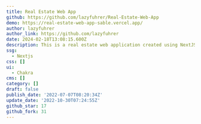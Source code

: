 ```yaml
---
title: Real Estate Web App
github: https://github.com/lazyfuhrer/Real-Estate-Web-App
demo: https://real-estate-web-app-sable.vercel.app/
author: lazyfuhrer
author_link: https://github.com/lazyfuhrer
date: 2024-02-18T13:08:15.600Z
description: This is a real estate web application created using NextJS and ChakraUI
ssg:
  - Nextjs
css: []
ui:
  - Chakra
cms: []
category: []
draft: false
publish_date: '2022-07-07T08:20:34Z'
update_date: '2022-10-30T07:24:55Z'
github_star: 17
github_fork: 31
---
```

